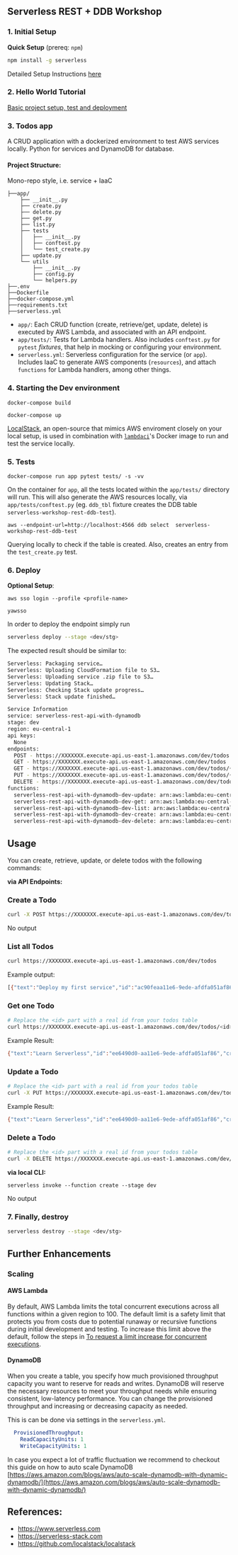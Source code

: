 <!--
platform: AWS
language: Python
authorLink: 'https://github.com/sejalv'
authorName: 'Sejal Vaidya'
-->
## Serverless REST + DDB Workshop

### 1. Initial Setup

**Quick Setup** (prereq: `npm`)

```bash
npm install -g serverless
```

Detailed Setup Instructions [here](https://github.com/sejalv/serverless-workshop/blob/master/setup.md)

### 2. Hello World Tutorial

[Basic project setup, test and deployment](https://github.com/sejalv/serverless-workshop/blob/master/hello_world.md)

### 3. Todos app

A CRUD application with a dockerized environment to test AWS services locally. Python for services and DynamoDB for database.

#### Project Structure:

Mono-repo style, i.e. service + IaaC
```
├──app/
    ├── __init__.py
    ├── create.py
    ├── delete.py
    ├── get.py
    ├── list.py
    ├── tests
    │   ├── __init__.py
    │   ├── conftest.py
    │   └── test_create.py
    ├── update.py
    └── utils
        ├── __init__.py
        ├── config.py
        └── helpers.py
├──.env
├──Dockerfile
├──docker-compose.yml
├──requirements.txt
├──serverless.yml
```

* `app/`: Each CRUD function (create, retrieve/get, update, delete) is executed by AWS Lambda, and associated with an API endpoint.
* `app/tests/`: Tests for Lambda handlers. Also includes `conftest.py` for `pytest` *fixtures*, that help in mocking or configuring your environment. 
* `serverless.yml`: Serverless configuration for the service (or `app`). Includes IaaC to generate AWS components (`resources`), and attach `functions` for Lambda handlers, among other things.

### 4. Starting the Dev environment

```docker-compose build```

```docker-compose up``` 

[LocalStack](https://github.com/localstack/localstack), an open-source that mimics AWS enviroment closely on your local setup,
is used in combination with [`lambdaci`](https://hub.docker.com/r/lambci/lambda/)'s Docker image to run and test the service locally.


### 5. Tests
```docker-compose run app pytest tests/ -s -vv ```

On the container for `app`, all the tests located within the `app/tests/` directory will run. This will also generate the AWS resources locally, via `app/tests/conftest.py` (eg. `ddb_tbl` fixture creates the DDB table `serverless-workshop-rest-ddb-test`).

```aws --endpoint-url=http://localhost:4566 ddb select  serverless-workshop-rest-ddb-test```

Querying locally to check if the table is created. Also, creates an entry from the `test_create.py` test.


### 6. Deploy

**Optional Setup**:

```aws sso login --profile <profile-name>```

```yawsso```


In order to deploy the endpoint simply run

```bash
serverless deploy --stage <dev/stg>
```

The expected result should be similar to:

```bash
Serverless: Packaging service…
Serverless: Uploading CloudFormation file to S3…
Serverless: Uploading service .zip file to S3…
Serverless: Updating Stack…
Serverless: Checking Stack update progress…
Serverless: Stack update finished…

Service Information
service: serverless-rest-api-with-dynamodb
stage: dev
region: eu-central-1
api keys:
  None
endpoints:
  POST - https://XXXXXXX.execute-api.us-east-1.amazonaws.com/dev/todos
  GET - https://XXXXXXX.execute-api.us-east-1.amazonaws.com/dev/todos
  GET - https://XXXXXXX.execute-api.us-east-1.amazonaws.com/dev/todos/{id}
  PUT - https://XXXXXXX.execute-api.us-east-1.amazonaws.com/dev/todos/{id}
  DELETE - https://XXXXXXX.execute-api.us-east-1.amazonaws.com/dev/todos/{id}
functions:
  serverless-rest-api-with-dynamodb-dev-update: arn:aws:lambda:eu-central-1:XXXXXXX:function:serverless-rest-api-with-dynamodb-dev-update
  serverless-rest-api-with-dynamodb-dev-get: arn:aws:lambda:eu-central-1:XXXXXXX:function:serverless-rest-api-with-dynamodb-dev-get
  serverless-rest-api-with-dynamodb-dev-list: arn:aws:lambda:eu-central-1:XXXXXXX:function:serverless-rest-api-with-dynamodb-dev-list
  serverless-rest-api-with-dynamodb-dev-create: arn:aws:lambda:eu-central-1:XXXXXXX:function:serverless-rest-api-with-dynamodb-dev-create
  serverless-rest-api-with-dynamodb-dev-delete: arn:aws:lambda:eu-central-1:XXXXXXX:function:serverless-rest-api-with-dynamodb-dev-delete
```


## Usage

You can create, retrieve, update, or delete todos with the following commands:

**via API Endpoints:**

### Create a Todo

```bash
curl -X POST https://XXXXXXX.execute-api.us-east-1.amazonaws.com/dev/todos --data '{ "text": "Learn Serverless" }'
```

No output

### List all Todos

```bash
curl https://XXXXXXX.execute-api.us-east-1.amazonaws.com/dev/todos
```

Example output:
```bash
[{"text":"Deploy my first service","id":"ac90feaa11e6-9ede-afdfa051af86","checked":true,"updatedAt":},{"text":"Learn Serverless","id":"206793aa11e6-9ede-afdfa051af86","createdAt":,"checked":false,"updatedAt":}]%
```

### Get one Todo

```bash
# Replace the <id> part with a real id from your todos table
curl https://XXXXXXX.execute-api.us-east-1.amazonaws.com/dev/todos/<id>
```

Example Result:
```bash
{"text":"Learn Serverless","id":"ee6490d0-aa11e6-9ede-afdfa051af86","createdAt":,"checked":false,"updatedAt":}%
```

### Update a Todo

```bash
# Replace the <id> part with a real id from your todos table
curl -X PUT https://XXXXXXX.execute-api.us-east-1.amazonaws.com/dev/todos/<id> --data '{ "text": "Learn Serverless", "checked": true }'
```

Example Result:
```bash
{"text":"Learn Serverless","id":"ee6490d0-aa11e6-9ede-afdfa051af86","createdAt":,"checked":true,"updatedAt":}%
```

### Delete a Todo

```bash
# Replace the <id> part with a real id from your todos table
curl -X DELETE https://XXXXXXX.execute-api.us-east-1.amazonaws.com/dev/todos/<id>
```

**via local CLI:**

```serverless invoke --function create --stage dev```

No output


### 7. Finally, destroy

```bash
serverless destroy --stage <dev/stg>
```

## Further Enhancements

### Scaling

#### AWS Lambda

By default, AWS Lambda limits the total concurrent executions across all functions within a given region to 100. The default limit is a safety limit that protects you from costs due to potential runaway or recursive functions during initial development and testing. To increase this limit above the default, follow the steps in [To request a limit increase for concurrent executions](http://docs.aws.amazon.com/lambda/latest/dg/concurrent-executions.html#increase-concurrent-executions-limit).

#### DynamoDB

When you create a table, you specify how much provisioned throughput capacity you want to reserve for reads and writes. DynamoDB will reserve the necessary resources to meet your throughput needs while ensuring consistent, low-latency performance. You can change the provisioned throughput and increasing or decreasing capacity as needed.

This is can be done via settings in the `serverless.yml`.

```yaml
  ProvisionedThroughput:
    ReadCapacityUnits: 1
    WriteCapacityUnits: 1
```

In case you expect a lot of traffic fluctuation we recommend to checkout this guide on how to auto scale DynamoDB [https://aws.amazon.com/blogs/aws/auto-scale-dynamodb-with-dynamic-dynamodb/](https://aws.amazon.com/blogs/aws/auto-scale-dynamodb-with-dynamic-dynamodb/)


## References:

* https://www.serverless.com
* https://serverless-stack.com
* https://github.com/localstack/localstack
